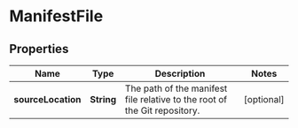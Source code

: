 

# ManifestFile


## Properties

| Name | Type | Description | Notes |
|------------ | ------------- | ------------- | -------------|
|**sourceLocation** | **String** | The path of the manifest file relative to the root of the Git repository. |  [optional] |



